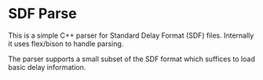 SDF Parse
=========

This is a simple C++ parser for Standard Delay Format (SDF) files.
Internally it uses flex/bison to handle parsing.

The parser supports a small subset of the SDF format which suffices
to load basic delay information.
